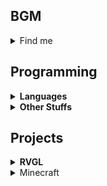 BGM
---
<details>
  <summary>Find me</summary>
  <ul>
    <li><a href="https://gitlab.com/BGMP">GitLab</a></li>
    <li><a href="https://www.youtube.com/@Re-Volt">YouTube</li>
    <li><a rel="me" href="https://fosstodon.org/@BGM">Mastodon</a></li>
    <li><a href="https://crowdin.com/profile/BGM">Crowdin</a></li>
    <li><a href="https://namemc.com/profile/BGMP">NameMC</a></li>
  </ul>
</details>

Programming
---
<details>
  <summary><strong>Languages</strong></summary>
  <ul>
    <li><a href="https://www.cprogramming.com">C/C++</a>
      <details>
        <summary>Tools</summary>
        <ul>
          <li><a href="https://www.gnu.org/software/make">Make</a></li>
          <li><a href="https://cmake.org">CMake</a></li>
        </ul>
      </details>
    </li>
    </li>
    <li><a href="https://www.java.com">Java</a>
      <details>
        <summary>Tools</summary>
        <ul>
          <li><a href="https://maven.apache.org">Maven</a></li>
          <li><a href="https://gradle.org/">Gradle</a></li>
          <li><a href="https://github.com/google/guice">Guice</a></li>
          <li><a href="https://projectlombok.org">Lombok</a></li>
          <li><a href="https://dev.bukkit.org/">Bukkit</a></li>
        </ul>
      </details>
    </li>
    <li><a href="https://www.ruby-lang.org">Ruby</a>
      <details>
        <summary>Tools</summary>
          <ul>
            <li><a href="https://ruby.github.io/rake/">Rake</a></li>
            <li><a href="https://capistranorb.com/">Capistrano</a></li>
            <li><a href="https://rubyonrails.org/">Ruby on Rails</a></li>
            <li><a href="https://jekyllrb.com/">Jekyll</a></li>
            <li><a href="https://github.com/discordrb/discordrb">discordrb</a></li>
          </ul>
        </details>
    </li>
    <li><a href="https://www.python.org/">Python</a>
       <details>
         <summary>Tools</summary>
         <ul>
           <li><a href="https://www.wxpython.org/">wxPython</a></li>
           <li><a href="https://pyinstaller.org/en/stable">PyInstaller</a></li>
           <li><a href="https://requests.readthedocs.io/en/latest/">Requests</a></li>
         </ul>
      </details>
    </li>
  </ul>
</details>

<details>
  <summary><strong>Other Stuffs</strong></summary>
  <ul>
    <li><a href="https://git-scm.com/">Git</a></li>
    <li><a href="https://www.mysql.com/">MySQL</a></li>
    <li><a href="https://www.mongodb.com/">MongoDB</a></li>
    <li><a href="https://security.appspot.com/vsftpd.html"</a>vsftpd</li>
    <li><a href="https://haml.info/">Haml</a></li>
    <li><a href="https://github.com/staticmatic/staticmatic">StaticMatic</a></li>
  </ul>    
</details>

Projects
---

<details>
  <summary><strong>RVGL</strong></summary>
  As of early 2022 I'm working on RVGL, the OpenGL port of
  <a href="https://en.wikipedia.org/wiki/Re-Volt" title="Wikipedia Page">Re-Volt 1999</a>. I'm part of the core maintainer team for the project
  and I also help building tools for deploying and distributing custom content made by its community.
  
  <div align="center">
    <a href="https://rvgl.org/">
      <img src="https://rvgl.org/imgs/rvgl_logo.png" />
    </a>
  </div>
  
  Re-Volt is an RC cars racing game from the late 90's which caught my attention many years ago. Today it still has an active community full 
  of players who play online almost daily!
  
  <details>
    <summary>Resources</summary>
    <ul>
      <li>RVGL Forums (https://forum.rvgl.org/)</li>
      <li>Re-Volt America (https://rva.lat/).</li>
      <li>Re-Volt Race (https://www.revoltrace.net/).</li>
      <li>Re-Volt World (https://www.revoltworld.net/).</li>
      <li>Re-Volt I/O (https://re-volt.io/).</li>
      <li>Re-Volt Zone (http://revoltzone.net/).</li>
    </ul>
   </details>
  
  <details>
    <summary>Repositories</summary>
    <ul>
      <li>RVGL Launcher (https://gitlab.com/re-volt/rvgl-launcher).</li>
      <li>RVA-Points (https://github.com/Re-Volt-America/RVA-Points).</li>
      <li>Re-Volt America (https://github.com/Re-Volt-America/Website).</li>
    </ul>
  </details>
  
  <h2 dir="auto"></h2>
</details>

<details>
  <summary>Minecraft</summary>
  <div>
    I used to work on Minecraft plugins a couple of years ago, and was around to maintain some repositories and keep them up on my Maven
    repo. I'm planning on reviving some of my work soon, and probably factor out some things into standalone projects. Stick 
    around if you feel like!
  </div>
  
  <div align="center">
    <a href="https://bukkit.org/">
      <img width="150" height="150" src="http://i.imgur.com/igYbvzR.png" />
    </a>
  </div>
  
  <br/>
  
  <details>
    <summary>Repositories</summary>
    <ul>
      <li>Unicraft Network (https://github.com/UnicraftNetwork/Network).</li>
      <li>CommandFramework (https://github.com/BGMP/CommandFramework).</li>
      <li>BUtils (https://github.com/BGMP/BUtils).</li>
    </ul>
  </details>

  <h2 dir="auto"></h2>
</details>
